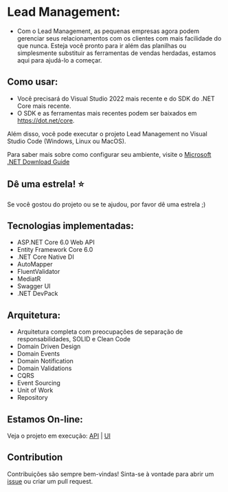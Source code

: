 # Lead Management:
- Com o Lead Management, as pequenas empresas agora podem gerenciar seus relacionamentos com os clientes com mais facilidade do que nunca. Esteja você pronto para ir além das planilhas ou simplesmente substituir as ferramentas de vendas herdadas, estamos aqui para ajudá-lo a começar.

## Como usar:
- Você precisará do Visual Studio 2022 mais recente e do SDK do .NET Core mais recente.
- O SDK e as ferramentas mais recentes podem ser baixados em https://dot.net/core.

Além disso, você pode executar o projeto Lead Management no Visual Studio Code (Windows, Linux ou MacOS).

Para saber mais sobre como configurar seu ambiente, visite o [Microsoft .NET Download Guide](https://www.microsoft.com/net/download)

## Dê uma estrela! :star:
Se você gostou do projeto ou se te ajudou, por favor dê uma estrela ;)

## Tecnologias implementadas:

- ASP.NET Core 6.0 Web API
- Entity Framework Core 6.0
- .NET Core Native DI
- AutoMapper
- FluentValidator
- MediatR
- Swagger UI
- .NET DevPack

## Arquitetura:

- Arquitetura completa com preocupações de separação de responsabilidades, SOLID e Clean Code
- Domain Driven Design
- Domain Events
- Domain Notification
- Domain Validations
- CQRS
- Event Sourcing
- Unit of Work
- Repository

## Estamos On-line:
Veja o projeto em execução: <a href="https://lead-management-api.azurewebsites.net/swagger/index.html" target="_blank">API</a> | <a href="https://lead-management-ui.azurewebsites.net/example" target="_blank">UI</a>

## Contribution
Contribuições são sempre bem-vindas! Sinta-se à vontade para abrir um [issue](https://github.com/marcelocamargosjr/lead-management/issues/new) ou criar um pull request.
